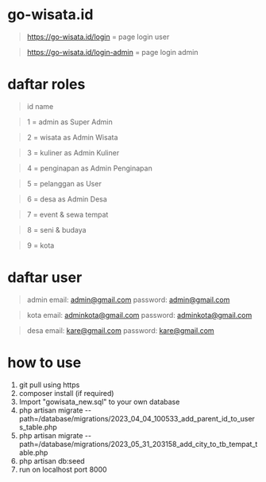 # go-wisata.id

> https://go-wisata.id/login = page login user 

> https://go-wisata.id/login-admin = page login admin


# daftar roles 
> id  name

> 1 = admin 	as Super Admin

> 2 = wisata 	as Admin Wisata

> 3 = kuliner as Admin Kuliner

> 4 = penginapan as Admin Penginapan

> 5 = pelanggan as User	

> 6 = desa 	  as Admin Desa

> 7 = event & sewa tempat 	

> 8 = seni & budaya 

> 9 = kota

# daftar user
> admin
email: admin@gmail.com
password: admin@gmail.com

> kota
email: adminkota@gmail.com
password: adminkota@gmail.com

> desa
email: kare@gmail.com
password: kare@gmail.com


# how to use 
1. git pull using https
2. composer  install (if required)
3. Import "gowisata_new.sql" to your own database
4. php artisan migrate --path=/database/migrations/2023_04_04_100533_add_parent_id_to_users_table.php
5. php artisan migrate --path=/database/migrations/2023_05_31_203158_add_city_to_tb_tempat_table.php
6. php artisan db:seed
7. run on localhost port 8000










